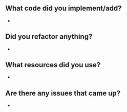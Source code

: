## What code did you implement/add?

-


## Did you refactor anything?

-


## What resources did you use?

-


## Are there any issues that came up?

- 


